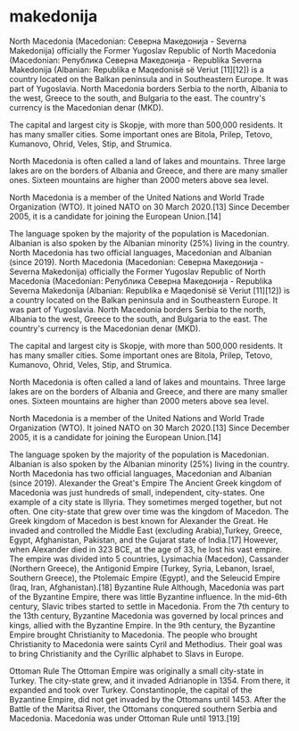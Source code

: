 # makedonija
North Macedonia (Macedonian: Северна Македонија - Severna Makedonija) officially the Former Yugoslav Republic of North Macedonia (Macedonian: Република Северна Македонија - Republika Severna Makedonija (Albanian: Republika e Maqedonisë së Veriut [11][12]) is a country located on the Balkan peninsula and in Southeastern Europe. It was part of Yugoslavia. North Macedonia borders Serbia to the north, Albania to the west, Greece to the south, and Bulgaria to the east. The country's currency is the Macedonian denar (MKD).

The capital and largest city is Skopje, with more than 500,000 residents. It has many smaller cities. Some important ones are Bitola, Prilep, Tetovo, Kumanovo, Ohrid, Veles, Stip, and Strumica.

North Macedonia is often called a land of lakes and mountains. Three large lakes are on the borders of Albania and Greece, and there are many smaller ones. Sixteen mountains are higher than 2000 meters above sea level.

North Macedonia is a member of the United Nations and World Trade Organization (WTO). It joined NATO on 30 March 2020.[13] Since December 2005, it is a candidate for joining the European Union.[14]

The language spoken by the majority of the population is Macedonian. Albanian is also spoken by the Albanian minority (25%) living in the country. North Macedonia has two official languages, Macedonian and Albanian (since 2019).
North Macedonia (Macedonian: Северна Македонија - Severna Makedonija) officially the Former Yugoslav Republic of North Macedonia (Macedonian: Република Северна Македонија - Republika Severna Makedonija (Albanian: Republika e Maqedonisë së Veriut [11][12]) is a country located on the Balkan peninsula and in Southeastern Europe. It was part of Yugoslavia. North Macedonia borders Serbia to the north, Albania to the west, Greece to the south, and Bulgaria to the east. The country's currency is the Macedonian denar (MKD).

The capital and largest city is Skopje, with more than 500,000 residents. It has many smaller cities. Some important ones are Bitola, Prilep, Tetovo, Kumanovo, Ohrid, Veles, Stip, and Strumica.

North Macedonia is often called a land of lakes and mountains. Three large lakes are on the borders of Albania and Greece, and there are many smaller ones. Sixteen mountains are higher than 2000 meters above sea level.

North Macedonia is a member of the United Nations and World Trade Organization (WTO). It joined NATO on 30 March 2020.[13] Since December 2005, it is a candidate for joining the European Union.[14]

The language spoken by the majority of the population is Macedonian. Albanian is also spoken by the Albanian minority (25%) living in the country. North Macedonia has two official languages, Macedonian and Albanian (since 2019).
Alexander the Great's Empire
The Ancient Greek kingdom of Macedonia was just hundreds of small, independent, city-states. One example of a city state is Illyria. They sometimes merged together, but not often. One city-state that grew over time was the kingdom of Macedon. The Greek kingdom of Macedon is best known for Alexander the Great. He invaded and controlled the Middle East (excluding Arabia),Turkey, Greece, Egypt, Afghanistan, Pakistan, and the Gujarat state of India.[17] However, when Alexander died in 323 BCE, at the age of 33, he lost his vast empire. The empire was divided into 5 countries, Lysimachia (Macedon), Cassander (Northern Greece), the Antigonid Empire (Turkey, Syria, Lebanon, Israel, Southern Greece), the Ptolemaic Empire (Egypt), and the Seleucid Empire (Iraq, Iran, Afghanistan).[18]
Byzantine Rule
Although, Macedonia was part of the Byzantine Empire, there was little Byzantine influence. In the mid-6th century, Slavic tribes started to settle in Macedonia. From the 7th century to the 13th century, Byzantine Macedonia was governed by local princes and kings, allied with the Byzantine Empire. In the 9th century, the Byzantine Empire brought Christianity to Macedonia. The people who brought Christianity to Macedonia were saints Cyril and Methodius. Their goal was to bring Christianity and the Cyrillic alphabet to Slavs in Europe.

Ottoman Rule
The Ottoman Empire was originally a small city-state in Turkey. The city-state grew, and it invaded Adrianople in 1354. From there, it expanded and took over Turkey. Constantinople, the capital of the Byzantine Empire, did not get invaded by the Ottomans until 1453. After the Battle of the Maritsa River, the Ottomans conquered southern Serbia and Macedonia. Macedonia was under Ottoman Rule until 1913.[19]
